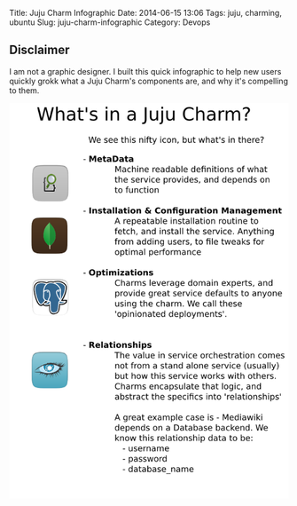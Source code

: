 Title: Juju Charm Infographic
Date: 2014-06-15 13:06
Tags: juju, charming, ubuntu
Slug: juju-charm-infographic
Category: Devops

## Disclaimer

I am not a graphic designer. I built this quick infographic to help new users quickly grokk what a Juju Charm's components are, and why it's compelling to them.

![What's a Juju Charm Infographic](/images/2014/Jun/Whats-a-juju-charm-1.png)
